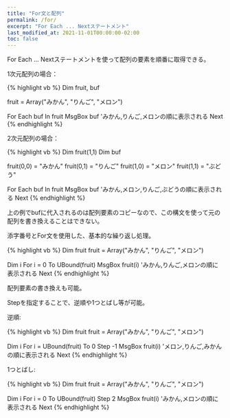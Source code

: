 ```yaml
---
title: "For文と配列"
permalink: /for/
excerpt: "For Each ... Nextステートメント"
last_modified_at: 2021-11-01T00:00:00-02:00
toc: false
---
```


For Each ... Nextステートメントを使って配列の要素を順番に取得できる。 

1次元配列の場合：

{% highlight vb %}
Dim fruit, buf

fruit = Array("みかん", "りんご", "メロン")

For Each buf In fruit
  MsgBox buf 'みかん,りんご,メロンの順に表示される
Next
{% endhighlight %}

2次元配列の場合：

{% highlight vb %}
Dim fruit(1,1)
Dim buf

fruit(0,0) = "みかん"
fruit(0,1) = "りんご"
fruit(1,0) = "メロン"
fruit(1,1) = "ぶどう"

For Each buf In fruit
  MsgBox buf 'みかん,メロン,りんご,ぶどうの順に表示される
Next
{% endhighlight %}

上の例でbufに代入されるのは配列要素のコピーなので、この構文を使って元の配列を書き換えることはできない。

添字番号とFor文を使用した、基本的な繰り返し処理。

{% highlight vb %}
Dim fruit
fruit = Array("みかん", "りんご", "メロン")

Dim i
For i = 0 To UBound(fruit)
  MsgBox fruit(i) 'みかん,りんご,メロンの順に表示される
Next
{% endhighlight %}

配列要素の書き換えも可能。

Stepを指定することで、逆順や1つとばし等が可能。

逆順:

{% highlight vb %}
Dim fruit
fruit = Array("みかん", "りんご", "メロン")

Dim i
For i = UBound(fruit) To 0 Step -1
  MsgBox fruit(i) 'メロン,りんご,みかんの順に表示される
Next
{% endhighlight %}

1つとばし:

{% highlight vb %}
Dim fruit
fruit = Array("みかん", "りんご", "メロン")

Dim i
For i = 0 To UBound(fruit) Step 2
  MsgBox fruit(i) 'みかん,メロンの順に表示される
Next
{% endhighlight %}

